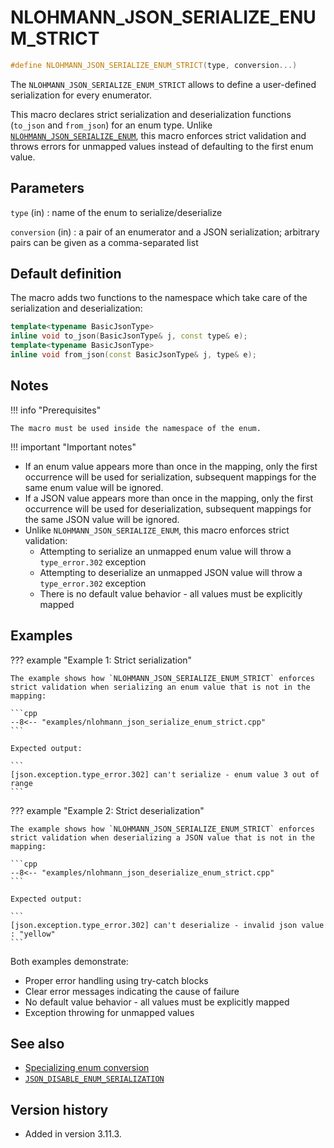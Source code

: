 # NLOHMANN_JSON_SERIALIZE_ENUM_STRICT

```cpp
#define NLOHMANN_JSON_SERIALIZE_ENUM_STRICT(type, conversion...)
```

The `NLOHMANN_JSON_SERIALIZE_ENUM_STRICT` allows to define a user-defined serialization for every enumerator.

This macro declares strict serialization and deserialization functions (`to_json` and `from_json`) for an enum type. Unlike [`NLOHMANN_JSON_SERIALIZE_ENUM`](nlohmann_json_serialize_enum.md), this macro enforces strict validation and throws errors for unmapped values instead of defaulting to the first enum value.


## Parameters

`type` (in)
:   name of the enum to serialize/deserialize

`conversion` (in)
:   a pair of an enumerator and a JSON serialization; arbitrary pairs can be given as a comma-separated list

## Default definition

The macro adds two functions to the namespace which take care of the serialization and deserialization:

```cpp
template<typename BasicJsonType>
inline void to_json(BasicJsonType& j, const type& e);
template<typename BasicJsonType>
inline void from_json(const BasicJsonType& j, type& e);
```

## Notes

!!! info "Prerequisites"

    The macro must be used inside the namespace of the enum.

!!! important "Important notes"

- If an enum value appears more than once in the mapping, only the first occurrence will be used for serialization, subsequent mappings for the same enum value will be ignored.
- If a JSON value appears more than once in the mapping, only the first occurrence will be used for deserialization, subsequent mappings for the same JSON value will be ignored.
- Unlike `NLOHMANN_JSON_SERIALIZE_ENUM`, this macro enforces strict validation:
  - Attempting to serialize an unmapped enum value will throw a `type_error.302` exception
  - Attempting to deserialize an unmapped JSON value will throw a `type_error.302` exception
  - There is no default value behavior - all values must be explicitly mapped

## Examples

??? example "Example 1: Strict serialization"

    The example shows how `NLOHMANN_JSON_SERIALIZE_ENUM_STRICT` enforces strict validation when serializing an enum value that is not in the mapping:

    ```cpp
    --8<-- "examples/nlohmann_json_serialize_enum_strict.cpp"
    ```

    Expected output:
    
    ```
    [json.exception.type_error.302] can't serialize - enum value 3 out of range
    ```

??? example "Example 2: Strict deserialization"

    The example shows how `NLOHMANN_JSON_SERIALIZE_ENUM_STRICT` enforces strict validation when deserializing a JSON value that is not in the mapping:

    ```cpp
    --8<-- "examples/nlohmann_json_deserialize_enum_strict.cpp"
    ```

    Expected output:
    
    ```
    [json.exception.type_error.302] can't deserialize - invalid json value : "yellow"
    ```

Both examples demonstrate:

- Proper error handling using try-catch blocks
- Clear error messages indicating the cause of failure
- No default value behavior - all values must be explicitly mapped
- Exception throwing for unmapped values

## See also

- [Specializing enum conversion](../../features/enum_conversion.md)
- [`JSON_DISABLE_ENUM_SERIALIZATION`](json_disable_enum_serialization.md)

## Version history

- Added in version 3.11.3.
